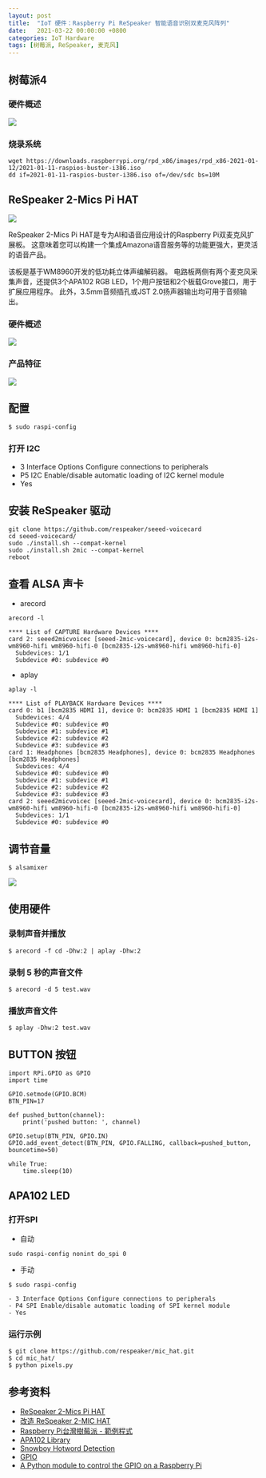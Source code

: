 ```yaml
---
layout: post
title:  "IoT 硬件：Raspberry Pi ReSpeaker 智能语音识别双麦克风阵列"
date:   2021-03-22 00:00:00 +0800
categories: IoT Hardware
tags: [树莓派, ReSpeaker, 麦克风]
---
```


## 树莓派4
### 硬件概述
![](/images/2021/hardware/raspberry-pi-4.png)

### 烧录系统
```shell
wget https://downloads.raspberrypi.org/rpd_x86/images/rpd_x86-2021-01-12/2021-01-11-raspios-buster-i386.iso
dd if=2021-01-11-raspios-buster-i386.iso of=/dev/sdc bs=10M
```

## ReSpeaker 2-Mics Pi HAT
![](/images/2021/hardware/respeaker2-mics-pi-hat1.jpg)

ReSpeaker 2-Mics Pi HAT是专为AI和语音应用设计的Raspberry Pi双麦克风扩展板。 这意味着您可以构建一个集成Amazona语音服务等的功能更强大，更灵活的语音产品。

该板是基于WM8960开发的低功耗立体声编解码器。 电路板两侧有两个麦克风采集声音，还提供3个APA102 RGB LED，1个用户按钮和2个板载Grove接口，用于扩展应用程序。 此外，3.5mm音频插孔或JST 2.0扬声器输出均可用于音频输出。

### 硬件概述
![](/images/2021/hardware/mic_hatv1.0.png)

### 产品特征
![](/images/2021/hardware/respeaker2-mics-pi-hat2.jpg)

## 配置
```shell
$ sudo raspi-config
```
### 打开 I2C
- 3 Interface Options Configure connections to peripherals
- P5 I2C Enable/disable automatic loading of I2C kernel module
- Yes

## 安装 ReSpeaker 驱动
```shell
git clone https://github.com/respeaker/seeed-voicecard
cd seeed-voicecard/
sudo ./install.sh --compat-kernel
sudo ./install.sh 2mic --compat-kernel
reboot
```

## 查看 ALSA 声卡
* arecord
```shell
arecord -l
```
```shell
**** List of CAPTURE Hardware Devices ****
card 2: seeed2micvoicec [seeed-2mic-voicecard], device 0: bcm2835-i2s-wm8960-hifi wm8960-hifi-0 [bcm2835-i2s-wm8960-hifi wm8960-hifi-0]
  Subdevices: 1/1
  Subdevice #0: subdevice #0
```

* aplay
```shell
aplay -l
```
```shell
**** List of PLAYBACK Hardware Devices ****
card 0: b1 [bcm2835 HDMI 1], device 0: bcm2835 HDMI 1 [bcm2835 HDMI 1]
  Subdevices: 4/4
  Subdevice #0: subdevice #0
  Subdevice #1: subdevice #1
  Subdevice #2: subdevice #2
  Subdevice #3: subdevice #3
card 1: Headphones [bcm2835 Headphones], device 0: bcm2835 Headphones [bcm2835 Headphones]
  Subdevices: 4/4
  Subdevice #0: subdevice #0
  Subdevice #1: subdevice #1
  Subdevice #2: subdevice #2
  Subdevice #3: subdevice #3
card 2: seeed2micvoicec [seeed-2mic-voicecard], device 0: bcm2835-i2s-wm8960-hifi wm8960-hifi-0 [bcm2835-i2s-wm8960-hifi wm8960-hifi-0]
  Subdevices: 1/1
  Subdevice #0: subdevice #0
```

## 调节音量
```shell
$ alsamixer
```
![](/images/2021/hardware/respeaker2-alsamixer.png)

## 使用硬件
### 录制声音并播放
```shell 
$ arecord -f cd -Dhw:2 | aplay -Dhw:2
```

### 录制 5 秒的声音文件
```shell
$ arecord -d 5 test.wav
```

### 播放声音文件
```shell
$ aplay -Dhw:2 test.wav
```

## BUTTON 按钮
```shell
import RPi.GPIO as GPIO
import time

GPIO.setmode(GPIO.BCM)
BTN_PIN=17

def pushed_button(channel):
    print('pushed button: ', channel)

GPIO.setup(BTN_PIN, GPIO.IN)
GPIO.add_event_detect(BTN_PIN, GPIO.FALLING, callback=pushed_button, bouncetime=50)

while True:
    time.sleep(10)
```

## APA102 LED
### 打开SPI
* 自动
```shell
sudo raspi-config nonint do_spi 0
```

* 手动
```shell
$ sudo raspi-config
```
    - 3 Interface Options Configure connections to peripherals
    - P4 SPI Enable/disable automatic loading of SPI kernel module
    - Yes

### 运行示例
```shell
$ git clone https://github.com/respeaker/mic_hat.git
$ cd mic_hat/
$ python pixels.py
```

## 参考资料
* [ReSpeaker 2-Mics Pi HAT](https://wiki.seeedstudio.com/cn/ReSpeaker_2_Mics_Pi_HAT/)
* [改造 ReSpeaker 2-MIC HAT](https://www.slideshare.net/raspberrypi-tw/respeaker-2mic-hat-109144010)
* [Raspberry Pi台灣樹莓派 - 範例程式](https://www.raspberrypi.com.tw/tag/範例程式/)
* [APA102 Library](https://pypi.org/project/apa102/)
* [Snowboy Hotword Detection](https://github.com/kitt-ai/snowboy)
* [GPIO](https://www.raspberrypi.org/documentation/usage/gpio/README.md)
* [A Python module to control the GPIO on a Raspberry Pi](https://sourceforge.net/p/raspberry-gpio-python/wiki/BasicUsage/)
